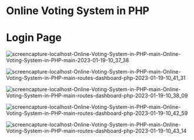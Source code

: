 # Online Voting System in PHP 

<!--  Author Name: Inzamamul Hoque Shawon
    Github Link: https://github.com/inzamamulhoque
    Facebook Link:https://www.facebook.com/inzamamulhoqueshawon.cse
    Linkedin Link: https://www.linkedin.com/in/inzamamul-hoque-shawon
    for any PHP, Laravel, Python, Flutter work contact me at inzamamulhoque.cse@gmail.com 
-->

# Login Page
![screencapture-localhost-Online-Voting-System-in-PHP-main-Online-Voting-System-in-PHP-main-2023-01-19-10_37_38](https://user-images.githubusercontent.com/78216965/213357596-c6ab7d1e-95ec-4213-af79-2f500ca56d80.png)

![screencapture-localhost-Online-Voting-System-in-PHP-main-Online-Voting-System-in-PHP-main-routes-dashboard-php-2023-01-19-10_41_31](https://user-images.githubusercontent.com/78216965/213357503-5365f139-a5d8-4adb-9229-c285ad97da71.png)

![screencapture-localhost-Online-Voting-System-in-PHP-main-Online-Voting-System-in-PHP-main-routes-dashboard-php-2023-01-19-10_38_09](https://user-images.githubusercontent.com/78216965/213357592-2f8828b3-9d75-4511-a86d-e5842ac12c2c.png)

![screencapture-localhost-Online-Voting-System-in-PHP-main-Online-Voting-System-in-PHP-main-routes-dashboard-php-2023-01-19-10_42_59](https://user-images.githubusercontent.com/78216965/213357608-e55ed032-c65c-49cb-993c-bf55a4899258.png)

![screencapture-localhost-Online-Voting-System-in-PHP-main-Online-Voting-System-in-PHP-main-routes-dashboard-php-2023-01-19-10_43_14](https://user-images.githubusercontent.com/78216965/213357603-730cc673-fccb-4555-80a0-1856d3fc3899.png)



